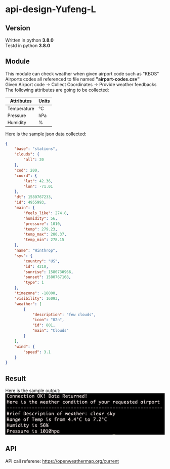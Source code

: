 # api-design-Yufeng-L

## Version

Written in python __3.8.0__ <br/>
Testd in python __3.8.0__
 
## Module

This module can check weather when given airport code such as "KBOS" <br/>
Airports codes all referenced to file named __"airport-codes.csv"__ <br/>
Given Airport code -> Collect Coordinates -> Provide weather feedbacks <br/>
The following attributes are going to be collected: <br/>

|Attributes         | Units |
|-------------------|-------|
|Temperature        |°C     |
|Pressure           |hPa    |
|Humidity           | %     |

Here is the sample json data collected: <br/>
```json
{
    "base": "stations",
    "clouds": {
        "all": 20
    },
    "cod": 200,
    "coord": {
        "lat": 42.36,
        "lon": -71.01
    },
    "dt": 1580767233,
    "id": 4955993,
    "main": {
        "feels_like": 274.8,
        "humidity": 56,
        "pressure": 1010,
        "temp": 279.23,
        "temp_max": 280.37,
        "temp_min": 278.15
    },
    "name": "Winthrop",
    "sys": {
        "country": "US",
        "id": 4210,
        "sunrise": 1580730966,
        "sunset": 1580767168,
        "type": 1
    },
    "timezone": -18000,
    "visibility": 16093,
    "weather": [
        {
            "description": "few clouds",
            "icon": "02n",
            "id": 801,
            "main": "Clouds"
        }
    ],
    "wind": {
        "speed": 3.1
    }
}

```

## Result
Here is the sample output: <br/>
![output](https://github.com/BUEC500C1/api-design-Yufeng-L/blob/master/result.png)

## API

API call referene: https://openweathermap.org/current 


